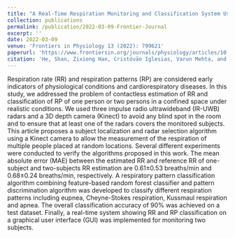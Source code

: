 ```yaml
---
title: "A Real-Time Respiration Monitoring and Classification System Using a Depth Camera and Radars"
collection: publications
permalink: /publication/2022-03-09-Frontier-Journal
excerpt: ''
date: 2022-03-09
venue: 'Frontiers in Physiology 13 (2022): 799621'
paperurl: 'https://www.frontiersin.org/journals/physiology/articles/10.3389/fphys.2022.799621/full'
citation: 'He, Shan, Zixiong Han, Cristóvão Iglesias, Varun Mehta, and Miodrag Bolic. "A real-time respiration monitoring and classification system using a depth camera and radars." Frontiers in Physiology 13 (2022): 799621.'
---
```

Respiration rate (RR) and respiration patterns (RP) are considered early indicators of physiological conditions and cardiorespiratory diseases. In this study, we addressed the problem of contactless estimation of RR and classification of RP of one person or two persons in a confined space under realistic conditions. We used three impulse radio ultrawideband (IR-UWB) radars and a 3D depth camera (Kinect) to avoid any blind spot in the room and to ensure that at least one of the radars covers the monitored subjects. This article proposes a subject localization and radar selection algorithm using a Kinect camera to allow the measurement of the respiration of multiple people placed at random locations. Several different experiments were conducted to verify the algorithms proposed in this work. The mean absolute error (MAE) between the estimated RR and reference RR of one-subject and two-subjects RR estimation are 0.61±0.53 breaths/min and 0.68±0.24 breaths/min, respectively. A respiratory pattern classification algorithm combining feature-based random forest classifier and pattern discrimination algorithm was developed to classify different respiration patterns including eupnea, Cheyne-Stokes respiration, Kussmaul respiration and apnea. The overall classification accuracy of 90% was achieved on a test dataset. Finally, a real-time system showing RR and RP classification on a graphical user interface (GUI) was implemented for monitoring two subjects.

<!-- [Download paper here](http://academicpages.github.io/files/paper3.pdf)

Recommended citation: Your Name, You. (2015). "Paper Title Number 3." <i>Journal 1</i>. 1(3). -->